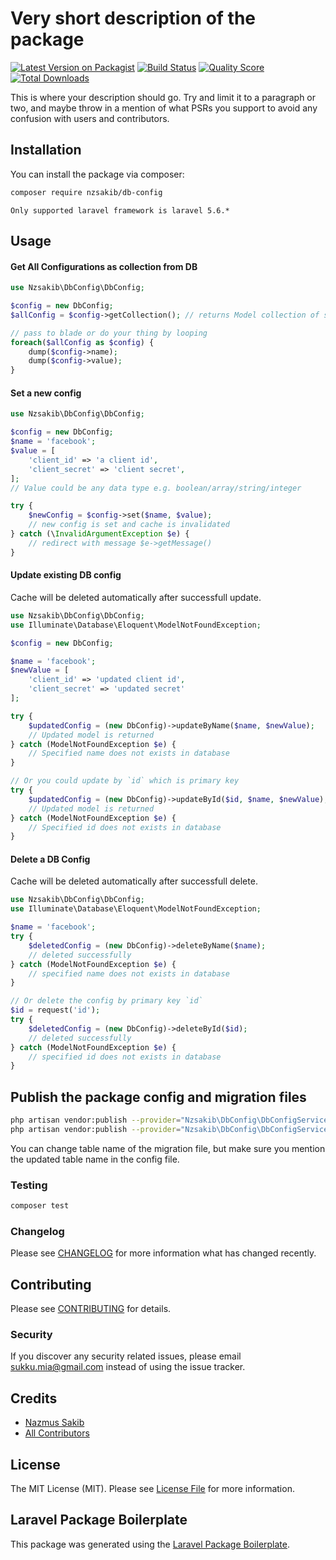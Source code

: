 # Very short description of the package

[![Latest Version on Packagist](https://img.shields.io/packagist/v/nzsakib/db-config.svg?style=flat-square)](https://packagist.org/packages/nzsakib/db-config)
[![Build Status](https://img.shields.io/travis/nzsakib/db-config/master.svg?style=flat-square)](https://travis-ci.org/nzsakib/db-config)
[![Quality Score](https://img.shields.io/scrutinizer/g/nzsakib/db-config.svg?style=flat-square)](https://scrutinizer-ci.com/g/nzsakib/db-config)
[![Total Downloads](https://img.shields.io/packagist/dt/nzsakib/db-config.svg?style=flat-square)](https://packagist.org/packages/nzsakib/db-config)

This is where your description should go. Try and limit it to a paragraph or two, and maybe throw in a mention of what PSRs you support to avoid any confusion with users and contributors.

## Installation

You can install the package via composer:

```bash
composer require nzsakib/db-config
```
`Only supported laravel framework is laravel 5.6.*`

## Usage

#### Get All Configurations as collection from DB 
```php 
use Nzsakib\DbConfig\DbConfig;

$config = new DbConfig;
$allConfig = $config->getCollection(); // returns Model collection of specified table

// pass to blade or do your thing by looping 
foreach($allConfig as $config) {
    dump($config->name);
    dump($config->value);
}
```
#### Set a new config 
``` php
use Nzsakib\DbConfig\DbConfig;

$config = new DbConfig; 
$name = 'facebook';
$value = [
    'client_id' => 'a client id',
    'client_secret' => 'client secret',
];
// Value could be any data type e.g. boolean/array/string/integer

try {
    $newConfig = $config->set($name, $value); 
    // new config is set and cache is invalidated 
} catch (\InvalidArgumentException $e) {
    // redirect with message $e->getMessage() 
}
```
#### Update existing DB config 
Cache will be deleted automatically after successfull update.
```php 
use Nzsakib\DbConfig\DbConfig;
use Illuminate\Database\Eloquent\ModelNotFoundException;

$config = new DbConfig;

$name = 'facebook';
$newValue = [
    'client_id' => 'updated client id',
    'client_secret' => 'updated secret'
];

try {
    $updatedConfig = (new DbConfig)->updateByName($name, $newValue); 
    // Updated model is returned 
} catch (ModelNotFoundException $e) {
    // Specified name does not exists in database
}

// Or you could update by `id` which is primary key 
try {
    $updatedConfig = (new DbConfig)->updateById($id, $name, $newValue);
    // Updated model is returned 
} catch (ModelNotFoundException $e) {
    // Specified id does not exists in database
}
```

#### Delete a DB Config
Cache will be deleted automatically after successfull delete.
```php 
use Nzsakib\DbConfig\DbConfig;
use Illuminate\Database\Eloquent\ModelNotFoundException;

$name = 'facebook';
try {
    $deletedConfig = (new DbConfig)->deleteByName($name);
    // deleted successfully 
} catch (ModelNotFoundException $e) {
    // specified name does not exists in database 
}

// Or delete the config by primary key `id` 
$id = request('id'); 
try {
    $deletedConfig = (new DbConfig)->deleteById($id);
    // deleted successfully 
} catch (ModelNotFoundException $e) {
    // specified id does not exists in database 
}
```
## Publish the package config and migration files
```bash 
php artisan vendor:publish --provider="Nzsakib\DbConfig\DbConfigServiceProvider" --tag="config"
php artisan vendor:publish --provider="Nzsakib\DbConfig\DbConfigServiceProvider" --tag="migrations"
```

You can change table name of the migration file, but make sure you mention the updated table name in the config file.

### Testing

``` bash
composer test
```

### Changelog

Please see [CHANGELOG](CHANGELOG.md) for more information what has changed recently.

## Contributing

Please see [CONTRIBUTING](CONTRIBUTING.md) for details.

### Security

If you discover any security related issues, please email sukku.mia@gmail.com instead of using the issue tracker.

## Credits

- [Nazmus Sakib](https://github.com/nzsakib)
- [All Contributors](../../contributors)

## License

The MIT License (MIT). Please see [License File](LICENSE.md) for more information.

## Laravel Package Boilerplate

This package was generated using the [Laravel Package Boilerplate](https://laravelpackageboilerplate.com).